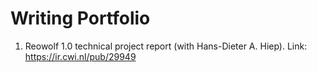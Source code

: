 # Writing Portfolio

1. Reowolf 1.0 technical project report (with Hans-Dieter A. Hiep). Link: https://ir.cwi.nl/pub/29949